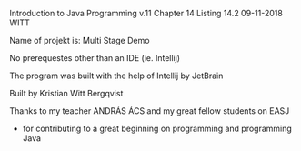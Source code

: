 Introduction to Java Programming v.11 
Chapter 14
Listing 14.2
09-11-2018
WITT

Name of projekt is: Multi Stage Demo

No prerequestes other than an IDE (ie. Intellij)

The program was built with the help of Intellij by JetBrain

Built by Kristian Witt Bergqvist

Thanks to my teacher ANDRÁS ÁCS and my great fellow students on EASJ
- for contributing to a great beginning on programming and programming Java
